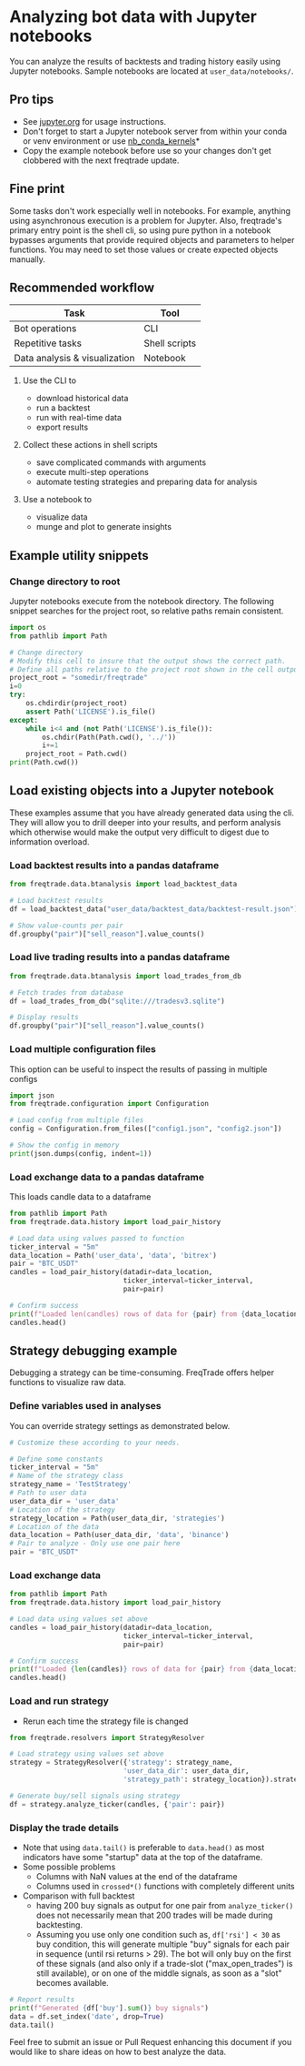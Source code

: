 # Analyzing bot data with Jupyter notebooks  

You can analyze the results of backtests and trading history easily using Jupyter notebooks. Sample notebooks are located at `user_data/notebooks/`.  

## Pro tips  

* See [jupyter.org](https://jupyter.org/documentation) for usage instructions.
* Don't forget to start a Jupyter notebook server from within your conda or venv environment or use [nb_conda_kernels](https://github.com/Anaconda-Platform/nb_conda_kernels)*
* Copy the example notebook before use so your changes don't get clobbered with the next freqtrade update.

## Fine print  

Some tasks don't work especially well in notebooks. For example, anything using asynchronous execution is a problem for Jupyter. Also, freqtrade's primary entry point is the shell cli, so using pure python in a notebook bypasses arguments that provide required objects and parameters to helper functions. You may need to set those values or create expected objects manually.

## Recommended workflow  

| Task | Tool |  
  --- | ---  
Bot operations | CLI  
Repetitive tasks | Shell scripts
Data analysis & visualization | Notebook  

1. Use the CLI to
    * download historical data
    * run a backtest
    * run with real-time data
    * export results  

1. Collect these actions in shell scripts
    * save complicated commands with arguments
    * execute multi-step operations  
    * automate testing strategies and preparing data for analysis

1. Use a notebook to
    * visualize data
    * munge and plot to generate insights

## Example utility snippets  

### Change directory to root  

Jupyter notebooks execute from the notebook directory. The following snippet searches for the project root, so relative paths remain consistent.

```python
import os
from pathlib import Path

# Change directory
# Modify this cell to insure that the output shows the correct path.
# Define all paths relative to the project root shown in the cell output
project_root = "somedir/freqtrade"
i=0
try:
    os.chdirdir(project_root)
    assert Path('LICENSE').is_file()
except:
    while i<4 and (not Path('LICENSE').is_file()):
        os.chdir(Path(Path.cwd(), '../'))
        i+=1
    project_root = Path.cwd()
print(Path.cwd())
```

## Load existing objects into a Jupyter notebook

These examples assume that you have already generated data using the cli. They will allow you to drill deeper into your results, and perform analysis which otherwise would make the output very difficult to digest due to information overload.

### Load backtest results into a pandas dataframe

```python
from freqtrade.data.btanalysis import load_backtest_data

# Load backtest results
df = load_backtest_data("user_data/backtest_data/backtest-result.json")

# Show value-counts per pair
df.groupby("pair")["sell_reason"].value_counts()
```

### Load live trading results into a pandas dataframe

``` python
from freqtrade.data.btanalysis import load_trades_from_db

# Fetch trades from database
df = load_trades_from_db("sqlite:///tradesv3.sqlite")

# Display results
df.groupby("pair")["sell_reason"].value_counts()
```

### Load multiple configuration files

This option can be useful to inspect the results of passing in multiple configs

``` python
import json
from freqtrade.configuration import Configuration

# Load config from multiple files
config = Configuration.from_files(["config1.json", "config2.json"])

# Show the config in memory
print(json.dumps(config, indent=1))
```

### Load exchange data to a pandas dataframe

This loads candle data to a dataframe

```python
from pathlib import Path
from freqtrade.data.history import load_pair_history

# Load data using values passed to function
ticker_interval = "5m"
data_location = Path('user_data', 'data', 'bitrex')
pair = "BTC_USDT"
candles = load_pair_history(datadir=data_location,
                            ticker_interval=ticker_interval,
                            pair=pair)

# Confirm success
print(f"Loaded len(candles) rows of data for {pair} from {data_location}")
candles.head()
```

## Strategy debugging example  

Debugging a strategy can be time-consuming. FreqTrade offers helper functions to visualize raw data.

### Define variables used in analyses  

You can override strategy settings as demonstrated below.

```python
# Customize these according to your needs.

# Define some constants
ticker_interval = "5m"
# Name of the strategy class
strategy_name = 'TestStrategy'
# Path to user data
user_data_dir = 'user_data'
# Location of the strategy
strategy_location = Path(user_data_dir, 'strategies')
# Location of the data
data_location = Path(user_data_dir, 'data', 'binance')
# Pair to analyze - Only use one pair here
pair = "BTC_USDT"
```

### Load exchange data

```python
from pathlib import Path
from freqtrade.data.history import load_pair_history

# Load data using values set above
candles = load_pair_history(datadir=data_location,
                            ticker_interval=ticker_interval,
                            pair=pair)

# Confirm success
print(f"Loaded {len(candles)} rows of data for {pair} from {data_location}")
candles.head()
```

### Load and run strategy  

* Rerun each time the strategy file is changed

```python
from freqtrade.resolvers import StrategyResolver

# Load strategy using values set above
strategy = StrategyResolver({'strategy': strategy_name,
                            'user_data_dir': user_data_dir,
                            'strategy_path': strategy_location}).strategy

# Generate buy/sell signals using strategy
df = strategy.analyze_ticker(candles, {'pair': pair})
```

### Display the trade details

* Note that using `data.tail()` is preferable to `data.head()` as most indicators have some "startup" data at the top of the dataframe.
* Some possible problems
    * Columns with NaN values at the end of the dataframe
    * Columns used in `crossed*()` functions with completely different units
* Comparison with full backtest
    * having 200 buy signals as output for one pair from `analyze_ticker()` does not necessarily mean that 200 trades will be made during backtesting.
    * Assuming you use only one condition such as, `df['rsi'] < 30` as buy condition, this will generate multiple "buy" signals for each pair in sequence (until rsi returns > 29). The bot will only buy on the first of these signals (and also only if a trade-slot ("max_open_trades") is still available), or on one of the middle signals, as soon as a "slot" becomes available.  

```python
# Report results
print(f"Generated {df['buy'].sum()} buy signals")
data = df.set_index('date', drop=True)
data.tail()
```

Feel free to submit an issue or Pull Request enhancing this document if you would like to share ideas on how to best analyze the data.
